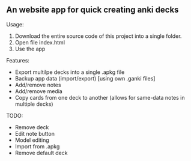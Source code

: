 ## An website app for quick creating anki decks

Usage:

1. Download the entire source code of this project into a single folder.
2. Open file index.html
3. Use the app

Features:

-   Export multilpe decks into a single .apkg file
-   Backup app data (import/export) [using own .ganki files]
-   Add/remove notes
-   Add/remove media
-   Copy cards from one deck to another (allows for same-data notes in multiple decks)

TODO:

-   Remove deck
-   Edit note button
-   Model editing
-   Import from .apkg
-   Remove default deck
